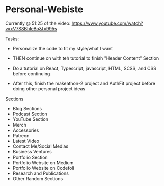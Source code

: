 # Personal-Webiste

Currently @ 51:25 of the video: https://www.youtube.com/watch?v=xV7S8BhIeBo&t=995s

Tasks:
- Personalize the code to fit my style/what I want
- THEN continue on with teh tutorial to finish "Header Content" Section

- Do a tutorial on React, Typescript, javascript, HTML, SCSS, and CSS before continuing
- After this, finish the makeathon-2 project and AuthFit project before doing other personal project ideas

Sections
* Blog Sections
* Podcast Section
* YouTube Section
* Merch
* Accessories
* Patreon
* Latest Video
* Contact Me/Social Medias
* Business Ventures
* Portfolio Section
* Portfolio Website on Medium
* Portfolio Website on Codefoli
* Research and Publications
* Other Random Sections

